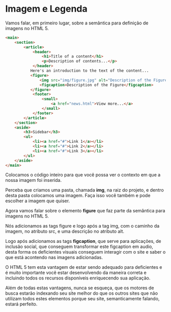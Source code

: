 # Imagem e Legenda

Vamos falar, em primeiro lugar, sobre a semântica para definição de imagens no HTML 5.

```html
<main>
    <section>
        <article>
            <header>
                <h1>Title of a content</h1>
                <p>Description of contents...</p>
            </header>
           Here's an introduction to the text of the content...
           <figure>
               <img src="img/figure.jpg" alt="Description of the Figure">
               <figcaption>Description of the Figure</figcaption>
           </figure>
            <footer>
                <small>
                    <a href="news.html">View more...</a>
                </small>
            </footer>
        </article>
    </section>
    <aside>
        <h3>Sidebar</h3>
        <ul>
            <li><a href="#">Link 1</a></li>
            <li><a href="#">Link 2</a></li>
            <li><a href="#">Link 3</a></li>
        </ul>
    </aside>
</main>
```

Colocamos o código inteiro para que você possa ver o contexto em que a nossa imagem foi inserida.

Perceba que criamos uma pasta, chamada **img**, na raiz do projeto, e dentro desta pasta colocamos uma imagem. Faça isso você também e pode escolher a imagem que quiser.

Agora vamos falar sobre o elemento **figure** que faz parte da semântica para imagens no HTML 5.

Nós adicionamos as tags figure e logo após a tag img, com o caminho da imagem, no atributo src, e uma descrição no atributo alt.

Logo após adicionamos as tags **figcaption**, que serve para aplicações, de inclusão social, que conseguem transformar este figcaption em audio, desta forma os deficientes visuais conseguem interagir com o site e saber o que está acontendo nas imagens adicionadas.

O HTML 5 tem esta vantagem de estar sendo adequado para deficientes e é muito importante você estar desenvolvendo da maneira correta e incluindo todos os recursos disponíveis enriquecendo sua aplicação.

Além de todas estas vantagens, nunca se esqueça, que os motores de busca estarão indexando seu site melhor do que os outros sites que não utilizam todos estes elementos porque seu site, semanticamente falando, estará perfeito.